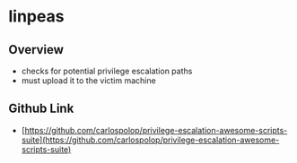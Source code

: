 # linpeas

## Overview

* checks for potential privilege escalation paths
* must upload it to the victim machine

## Github Link

* [https://github.com/carlospolop/privilege-escalation-awesome-scripts-suite](https://github.com/carlospolop/privilege-escalation-awesome-scripts-suite)

